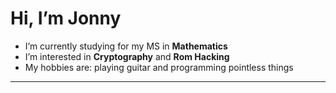 
# Hi, I’m Jonny
- I’m currently studying for my MS in **Mathematics**
- I’m interested in **Cryptography** and **Rom Hacking**
- My hobbies are: playing guitar and programming pointless things

----


<!---
jonathonheddings/jonathonheddings is a ✨ special ✨ repository because its `README.md` (this file) appears on your GitHub profile.
You can click the Preview link to take a look at your changes.
--->
